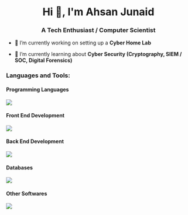 
<h1 align="center">Hi 👋, I'm Ahsan Junaid</h1>
<h3 align="center">A Tech Enthusiast / Computer Scientist</h3>

- 🔭 I’m currently working on setting up a **Cyber Home Lab**

- 🌱 I’m currently learning about **Cyber Security (Cryptography, SIEM / SOC, Digital Forensics)**



<p align="left">
</p>

<h3 align="left">Languages and Tools:</h3>
<h4 align="left">Programming Languages</h4>
<img src="https://skillicons.dev/icons?i=py,cpp,php" />
</p>

<h4 align="left">Front End Development</h4>
<img src="https://skillicons.dev/icons?i=html,css,js,bootstrap" />
</p>

<h4 align="left">Back End Development</h4>
<p align="left">
<img src="https://skillicons.dev/icons?i=php,django,heroku" />
</p>


<h4 align="left">Databases</h4>
<p align="left">
<img src="https://skillicons.dev/icons?i=mysql,sqlite" />
</p>


<h4 align="left">Other Softwares</h4>
<p align="left"> 
     <img src="https://skillicons.dev/icons?i=linux,cloudflare,visualstudio,ai,ps" />
</p>
